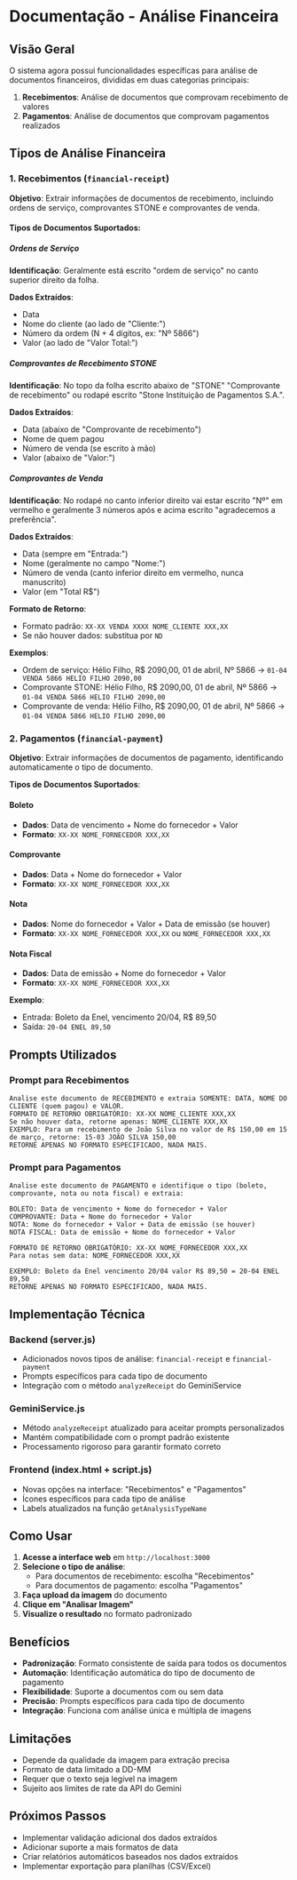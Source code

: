 # Documentação - Análise Financeira

## Visão Geral

O sistema agora possui funcionalidades específicas para análise de documentos financeiros, divididas em duas categorias principais:

1. **Recebimentos**: Análise de documentos que comprovam recebimento de valores
2. **Pagamentos**: Análise de documentos que comprovam pagamentos realizados

## Tipos de Análise Financeira

### 1. Recebimentos (`financial-receipt`)

**Objetivo**: Extrair informações de documentos de recebimento, incluindo ordens de serviço, comprovantes STONE e comprovantes de venda.

#### Tipos de Documentos Suportados:

##### Ordens de Serviço
**Identificação**: Geralmente está escrito "ordem de serviço" no canto superior direito da folha.

**Dados Extraídos**:
- Data
- Nome do cliente (ao lado de "Cliente:")
- Número da ordem (N + 4 dígitos, ex: "Nº 5866")
- Valor (ao lado de "Valor Total:")

##### Comprovantes de Recebimento STONE
**Identificação**: No topo da folha escrito abaixo de "STONE" "Comprovante de recebimento" ou rodapé escrito "Stone Instituição de Pagamentos S.A.".

**Dados Extraídos**:
- Data (abaixo de "Comprovante de recebimento")
- Nome de quem pagou
- Número de venda (se escrito à mão)
- Valor (abaixo de "Valor:")

##### Comprovantes de Venda
**Identificação**: No rodapé no canto inferior direito vai estar escrito "Nº" em vermelho e geralmente 3 números após e acima escrito "agradecemos a preferência".

**Dados Extraídos**:
- Data (sempre em "Entrada:")
- Nome (geralmente no campo "Nome:")
- Número de venda (canto inferior direito em vermelho, nunca manuscrito)
- Valor (em "Total R$")

**Formato de Retorno**:
- Formato padrão: `XX-XX VENDA XXXX NOME_CLIENTE XXX,XX`
- Se não houver dados: substitua por `ND`

**Exemplos**:
- Ordem de serviço: Hélio Filho, R$ 2090,00, 01 de abril, Nº 5866 → `01-04 VENDA 5866 HELIO FILHO 2090,00`
- Comprovante STONE: Hélio Filho, R$ 2090,00, 01 de abril, Nº 5866 → `01-04 VENDA 5866 HELIO FILHO 2090,00`
- Comprovante de venda: Hélio Filho, R$ 2090,00, 01 de abril, Nº 5866 → `01-04 VENDA 5866 HELIO FILHO 2090,00`

### 2. Pagamentos (`financial-payment`)

**Objetivo**: Extrair informações de documentos de pagamento, identificando automaticamente o tipo de documento.

**Tipos de Documentos Suportados**:

#### Boleto
- **Dados**: Data de vencimento + Nome do fornecedor + Valor
- **Formato**: `XX-XX NOME_FORNECEDOR XXX,XX`

#### Comprovante
- **Dados**: Data + Nome do fornecedor + Valor
- **Formato**: `XX-XX NOME_FORNECEDOR XXX,XX`

#### Nota
- **Dados**: Nome do fornecedor + Valor + Data de emissão (se houver)
- **Formato**: `XX-XX NOME_FORNECEDOR XXX,XX` ou `NOME_FORNECEDOR XXX,XX`

#### Nota Fiscal
- **Dados**: Data de emissão + Nome do fornecedor + Valor
- **Formato**: `XX-XX NOME_FORNECEDOR XXX,XX`

**Exemplo**:
- Entrada: Boleto da Enel, vencimento 20/04, R$ 89,50
- Saída: `20-04 ENEL 89,50`

## Prompts Utilizados

### Prompt para Recebimentos
```
Analise este documento de RECEBIMENTO e extraia SOMENTE: DATA, NOME DO CLIENTE (quem pagou) e VALOR.
FORMATO DE RETORNO OBRIGATÓRIO: XX-XX NOME_CLIENTE XXX,XX
Se não houver data, retorne apenas: NOME_CLIENTE XXX,XX
EXEMPLO: Para um recebimento de João Silva no valor de R$ 150,00 em 15 de março, retorne: 15-03 JOÃO SILVA 150,00
RETORNE APENAS NO FORMATO ESPECIFICADO, NADA MAIS.
```

### Prompt para Pagamentos
```
Analise este documento de PAGAMENTO e identifique o tipo (boleto, comprovante, nota ou nota fiscal) e extraia:

BOLETO: Data de vencimento + Nome do fornecedor + Valor
COMPROVANTE: Data + Nome do fornecedor + Valor  
NOTA: Nome do fornecedor + Valor + Data de emissão (se houver)
NOTA FISCAL: Data de emissão + Nome do fornecedor + Valor

FORMATO DE RETORNO OBRIGATÓRIO: XX-XX NOME_FORNECEDOR XXX,XX
Para notas sem data: NOME_FORNECEDOR XXX,XX

EXEMPLO: Boleto da Enel vencimento 20/04 valor R$ 89,50 = 20-04 ENEL 89,50
RETORNE APENAS NO FORMATO ESPECIFICADO, NADA MAIS.
```

## Implementação Técnica

### Backend (server.js)
- Adicionados novos tipos de análise: `financial-receipt` e `financial-payment`
- Prompts específicos para cada tipo de documento
- Integração com o método `analyzeReceipt` do GeminiService

### GeminiService.js
- Método `analyzeReceipt` atualizado para aceitar prompts personalizados
- Mantém compatibilidade com o prompt padrão existente
- Processamento rigoroso para garantir formato correto

### Frontend (index.html + script.js)
- Novas opções na interface: "Recebimentos" e "Pagamentos"
- Ícones específicos para cada tipo de análise
- Labels atualizados na função `getAnalysisTypeName`

## Como Usar

1. **Acesse a interface web** em `http://localhost:3000`
2. **Selecione o tipo de análise**:
   - Para documentos de recebimento: escolha "Recebimentos"
   - Para documentos de pagamento: escolha "Pagamentos"
3. **Faça upload da imagem** do documento
4. **Clique em "Analisar Imagem"**
5. **Visualize o resultado** no formato padronizado

## Benefícios

- **Padronização**: Formato consistente de saída para todos os documentos
- **Automação**: Identificação automática do tipo de documento de pagamento
- **Flexibilidade**: Suporte a documentos com ou sem data
- **Precisão**: Prompts específicos para cada tipo de documento
- **Integração**: Funciona com análise única e múltipla de imagens

## Limitações

- Depende da qualidade da imagem para extração precisa
- Formato de data limitado a DD-MM
- Requer que o texto seja legível na imagem
- Sujeito aos limites de rate da API do Gemini

## Próximos Passos

- Implementar validação adicional dos dados extraídos
- Adicionar suporte a mais formatos de data
- Criar relatórios automáticos baseados nos dados extraídos
- Implementar exportação para planilhas (CSV/Excel) 
